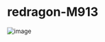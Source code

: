 # redragon-M913

![image](https://user-images.githubusercontent.com/17416455/109354286-7d158080-7875-11eb-946d-4501aa5712c4.png)

